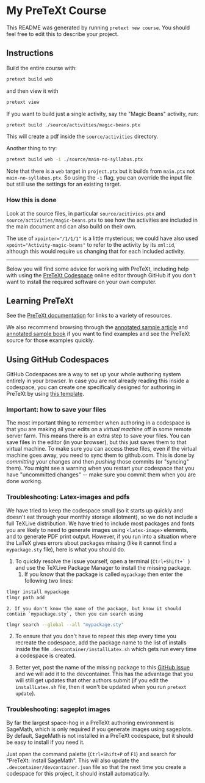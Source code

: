 # My PreTeXt Course

This README was generated by running `pretext new course`.  You should feel free to edit this to describe your project.

## Instructions

Build the entire course with:

```bash
pretext build web
```

and then view it with 

```bash
pretext view
```

If you want to build just a single activity, say the "Magic Beans" activity, run:

```bash
pretext build ./source/activities/magic-beans.ptx
```

This will create a pdf inside the `source/activities` directory.

Another thing to try:

```bash
pretext build web -i ./source/main-no-syllabus.ptx
```

Note that there is a `web` target in `project.ptx` but it builds from `main.ptx` not `main-no-syllabus.ptx`.  So using the `-i` flag, you can override the input file but still use the settings for an existing target.

### How this is done

Look at the source files, in particular `source/acitivies.ptx` and `source/activities/magic-beans.ptx` to see how the activities are included in the main document and can also build on their own.

The use of `xpointer="/1/1/1"` is a little mysterious; we could have also used `xpoint="Activity-magic-beans"` to refer to the activity by its `xml:id`, although this would require us changing that for each included activity.


---

Below you will find some advice for working with PreTeXt, including help with using the [PreTeXt Codespace](https://github.com/PreTeXtBook/pretext-codespace) online editor through GitHub if you don't want to install the required software on your own computer.

## Learning PreTeXt

See the [PreTeXt documentation](https://pretextbook.org/documentation.html) for links to a variety of resources.

We also recommend browsing through the [annotated sample article](https://pretextbook.org/examples/sample-article/annotated) and [annotated sample book](https://pretextbook.org/examples/sample-book/annotated/) if you want to find examples and see the PreTeXt source for those examples quickly.

## Using GitHub Codespaces

GitHub Codespaces are a way to set up your whole authoring system entirely in your browser.  In case you are not already reading this inside a codespace, you can create one specifically designed for authoring in PreTeXt by using [this template](https://github.com/PreTeXtBook/pretext-codespace).

### Important: how to save your files

The most important thing to remember when authoring in a codespace is that you are making all your edits on a *virtual machine* off in some remote server farm.  This means there is an extra step to save your files.  You can save files in the editor (in your browser), but this just saves them to that virtual machine.  To make sure you can access these files, even if the virtual machine goes away, you need to sync them to github.com.  This is done by *committing* your changes and then *pushing* those commits (or "syncing" them).  You might see a warning when you restart your codespace that you have "uncommitted changes" -- make sure you commit them when you are done working.

### Troubleshooting: Latex-images and pdfs

We have tried to keep the codespace small (so it starts up quickly and doesn't eat through your monthly storage allotment), so we do not include a full TeXLive distribution.  We have tried to include most packages and fonts you are likely to need to generate images using `<latex-image>` elements, and to generate PDF print output.  However, if you run into a situation where the LaTeX gives errors about packages missing (like it cannot find a `mypackage.sty` file), here is what you should do.

1. To quickly resolve the issue yourself, open a terminal (``Ctrl+Shift+` ``) and use the TeXLive Package Manager to install the missing package.  
    1. If you know that the package is called `mypackage` then enter the following two lines:

```bash
tlmgr install mypackage
tlmgr path add
```

    2. If you don't know the name of the package, but know it should contain `mypackage.sty`, then you can search using

```bash
tlmgr search --global --all "mypackage.sty"
```


2. To ensure that you don't have to repeat this step every time you recreate the codespace, add the package name to the list of installs inside the file `.devcontainer/installLatex.sh` which gets run every time a codespace is created.

3. Better yet, post the name of the missing package to this [GitHub issue](https://github.com/PreTeXtBook/pretext-codespace/issues/21) and we will add it to the devcontainer.  This has the advantage that you will still get updates that other authors submit (if you edit the `installLatex.sh` file, then it won't be updated when you run `pretext update`).

### Troubleshooting: sageplot images

By far the largest space-hog in a PreTeXt authoring environment is SageMath, which is only required if you generate images using sageplots.  By default, SageMath is not installed in a PreTeXt codespace, but it should be easy to install if you need it.  

Just open the command palette (`Ctrl+Shift+P` of `F1`) and search for "PreTeXt: Install SageMath".  This will also update the `.devcontainer/devcontainer.json` file so that the next time you create a codespace for this project, it should install automatically.
